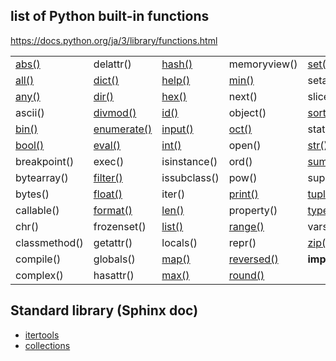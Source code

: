 ## list of Python built-in functions
https://docs.python.org/ja/3/library/functions.html

 
|               |             |               |               |                 |  
|---            |---          |---            |---            |---              |
| [abs()](docs/abs_ex.md)         | delattr()   | [hash()](docs/hash_ex.md)        | memoryview()  | [set()](docs/set_ex.md)           |   
| [all()](docs/all_ex.md)         | [dict()](docs/dict_ex.md)      | [help()](docs/help_ex.md)        | [min()](docs/min_ex.md)         | setattr()       |  
| [any()](docs/any_ex.md)          | [dir()](docs/dir_ex.md)       | [hex()](docs/hex_ex.md)          | next()        | slice()         |  
| ascii()       | [divmod()](docs/divmod_ex.md)    | [id()](docs/id_ex.md)          | object()      | [sorted()](docs/sorted_ex.md)        |  
| [bin()](docs/bin_ex.md)         | [enumerate()](docs/enumerate_ex.md) | [input()](docs/input_ex.md)       | [oct()](docs/oct_ex.md)          | staticmethod()  |  
| [bool()](docs/bool_ex.md)        | [eval()](docs/eval_ex.md)      | [int()](docs/int_ex.md)         | open()        | [str()](docs/str_ex.md)           |  
| breakpoint()  | exec()      | isinstance()  | ord()         | [sum()](docs/sum_ex.md)           |  
| bytearray()   | [filter()](docs/filter_ex.md)    | issubclass()  | pow()         | super()         |  
| bytes()       | [float()](docs/float_ex.md)     | iter()        | [print()](docs/print_ex.md)       | [tuple()](docs/tuple_ex.md)         |  
| callable()    | [format()](docs/format_ex.md)    | [len()](docs/len_ex.md)         | property()    | [type()](docs/type_ex.md)          |   
| chr()         | frozenset() | [list()](docs/list_ex.md)        | [range()](docs/range_ex.md)       | vars()          |  
| classmethod() | getattr()   | locals()      | repr()        | [zip()](docs/zip_ex.md)           |  
| compile()     | globals()   | [map()](docs/map_ex.md)         | [reversed()](docs/reversed_ex.md)    | __import__()    |   
| complex()     | hasattr()   | [max()](docs/max_ex.md)         | [round()](docs/round_ex.md)       |                 |  

## Standard library (Sphinx doc)
- [itertools](docs/itertools/)   
- [collections](docs/collections/) 

